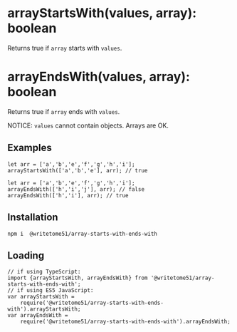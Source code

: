 # arrayStartsWith(values, array): boolean  

Returns true if `array` starts with `values`.

# arrayEndsWith(values, array): boolean  

Returns true if `array` ends with `values`.

NOTICE: `values` cannot contain objects.  Arrays are OK.

## Examples
```
let arr = ['a','b','e','f','g','h','i'];  
arrayStartsWith(['a','b','e'], arr); // true  

let arr = ['a','b','e','f','g','h','i'];  
arrayEndsWith(['h','i','j'], arr); // false  
arrayEndsWith(['h','i'], arr); // true
```

## Installation
`npm i  @writetome51/array-starts-with-ends-with`

## Loading
```
// if using TypeScript:
import {arrayStartsWith, arrayEndsWith} from '@writetome51/array-starts-with-ends-with';
// if using ES5 JavaScript:
var arrayStartsWith = 
    require('@writetome51/array-starts-with-ends-with').arrayStartsWith;
var arrayEndsWith = 
    require('@writetome51/array-starts-with-ends-with').arrayEndsWith;
```